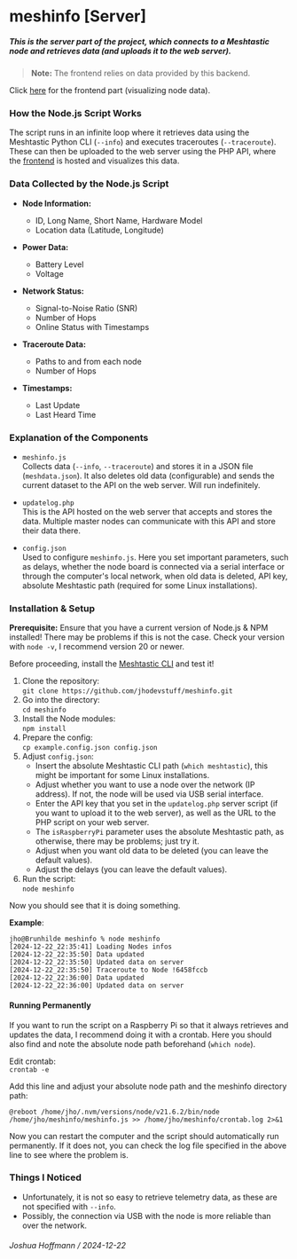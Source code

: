 # meshinfo [Server]
##### This is the server part of the project, which connects to a Meshtastic node and retrieves data (and uploads it to the web server).
> **Note:** The frontend relies on data provided by this backend.

Click [here](https://github.com/jhodevstuff/meshinfo-fe) for the frontend part (visualizing node data).

### How the Node.js Script Works

The script runs in an infinite loop where it retrieves data using the Meshtastic Python CLI (`--info`) and executes traceroutes (`--traceroute`). These can then be uploaded to the web server using the PHP API, where the [frontend](https://github.com/jhodevstuff/meshinfo-fe) is hosted and visualizes this data.

### Data Collected by the Node.js Script

- **Node Information:**
  - ID, Long Name, Short Name, Hardware Model
  - Location data (Latitude, Longitude)

- **Power Data:**
  - Battery Level
  - Voltage

- **Network Status:**
  - Signal-to-Noise Ratio (SNR)
  - Number of Hops
  - Online Status with Timestamps

- **Traceroute Data:**
  - Paths to and from each node
  - Number of Hops

- **Timestamps:**
  - Last Update
  - Last Heard Time


### Explanation of the Components

- `meshinfo.js`  
  Collects data (`--info`, `--traceroute`) and stores it in a JSON file (`meshdata.json`). It also deletes old data (configurable) and sends the current dataset to the API on the web server. Will run indefinitely.

- `updatelog.php`  
  This is the API hosted on the web server that accepts and stores the data. Multiple master nodes can communicate with this API and store their data there.

- `config.json`  
  Used to configure `meshinfo.js`. Here you set important parameters, such as delays, whether the node board is connected via a serial interface or through the computer's local network, when old data is deleted, API key, absolute Meshtastic path (required for some Linux installations).

### Installation & Setup
**Prerequisite:** Ensure that you have a current version of Node.js & NPM installed! There may be problems if this is not the case. Check your version with `node -v`, I recommend version 20 or newer.

Before proceeding, install the [Meshtastic CLI](https://meshtastic.org/docs/software/python/cli/installation/?install-python-cli=linux) and test it!

1. Clone the repository:  
   `git clone https://github.com/jhodevstuff/meshinfo.git`
2. Go into the directory:  
   `cd meshinfo`
3. Install the Node modules:  
   `npm install`
4. Prepare the config:  
   `cp example.config.json config.json`
5. Adjust `config.json`:
   - Insert the absolute Meshtastic CLI path (`which meshtastic`), this might be important for some Linux installations.
   - Adjust whether you want to use a node over the network (IP address). If not, the node will be used via USB serial interface.
   - Enter the API key that you set in the `updatelog.php` server script (if you want to upload it to the web server), as well as the URL to the PHP script on your web server.
   - The `isRaspberryPi` parameter uses the absolute Meshtastic path, as otherwise, there may be problems; just try it.
   - Adjust when you want old data to be deleted (you can leave the default values).
   - Adjust the delays (you can leave the default values).
6. Run the script:  
   `node meshinfo`

Now you should see that it is doing something.

**Example**:
```
jho@Brunhilde meshinfo % node meshinfo
[2024-12-22_22:35:41] Loading Nodes infos
[2024-12-22_22:35:50] Data updated
[2024-12-22_22:35:50] Updated data on server
[2024-12-22_22:35:50] Traceroute to Node !6458fccb
[2024-12-22_22:36:00] Data updated
[2024-12-22_22:36:00] Updated data on server
```

#### Running Permanently
If you want to run the script on a Raspberry Pi so that it always retrieves and updates the data, I recommend doing it with a crontab. Here you should also find and note the absolute node path beforehand (`which node`).

Edit crontab:  
`crontab -e`

Add this line and adjust your absolute node path and the meshinfo directory path:

```
@reboot /home/jho/.nvm/versions/node/v21.6.2/bin/node /home/jho/meshinfo/meshinfo.js >> /home/jho/meshinfo/crontab.log 2>&1
```

Now you can restart the computer and the script should automatically run permanently. If it does not, you can check the log file specified in the above line to see where the problem is.

### Things I Noticed
- Unfortunately, it is not so easy to retrieve telemetry data, as these are not specified with `--info`.
- Possibly, the connection via USB with the node is more reliable than over the network.

###### Joshua Hoffmann / 2024-12-22
